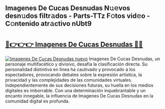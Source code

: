 ## Imagenes De Cucas Desnudas N𝚞𝚎vos desn𝚞dos filtr𝚊dos - Parts-TTz F𝚘tos vid𝚎o - C𝚘ntenido atr𝚊ctivo nUbt9

# <h2><a href="http://mb9vfk.tromn.icu/?c=Imagenes+De+Cucas+Desnudas">🔗👉👉👉 Imagenes De Cucas Desnudas 🔗🔗</a></h2>

[![Imagenes De Cucas Desnudas nuevo](https://i.imgur.com/pEAQMta.gif)](http://mb9vfk.tromn.icu/?c=Imagenes+De+Cucas+Desnudas)
Imagenes De Cucas Desnudas, un personaje multifacético y divisivo, desafía la clasificación directa. Su personalidad distintiva en línea ha cautivado y provocado a los espectadores, provocando debates sobre la expresión artística, la privacidad y las complejidades de las comunidades virtuales. Independientemente de sus decisiones futuras, su huella en los medios digitales es imborrable. Con una determinación inquebrantable y un encanto innegable, la influencia de Imagenes De Cucas Desnudas en la comunidad digital es profunda.
